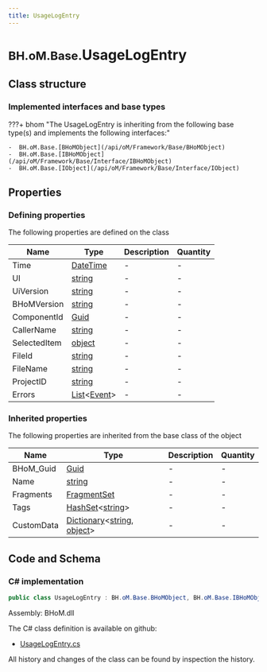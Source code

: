 ```yaml
---
title: UsageLogEntry
---
```


# <small>BH.oM.Base.</small>**UsageLogEntry**



## Class structure

### Implemented interfaces and base types

???+ bhom "The UsageLogEntry is inheriting from the following base type(s) and implements the following interfaces:"

    -  BH.oM.Base.[BHoMObject](/api/oM/Framework/Base/BHoMObject)
    -  BH.oM.Base.[IBHoMObject](/api/oM/Framework/Base/Interface/IBHoMObject)
    -  BH.oM.Base.[IObject](/api/oM/Framework/Base/Interface/IObject)


## Properties



### Defining properties

The following properties are defined on the class

| Name             | Type             | Description      | Quantity         |
|------------------|------------------|------------------|------------------|
| Time | [DateTime](https://learn.microsoft.com/en-us/dotnet/api/System.DateTime?view=netstandard-2.0) | - | - |
| UI | [string](https://learn.microsoft.com/en-us/dotnet/api/System.String?view=netstandard-2.0) | - | - |
| UiVersion | [string](https://learn.microsoft.com/en-us/dotnet/api/System.String?view=netstandard-2.0) | - | - |
| BHoMVersion | [string](https://learn.microsoft.com/en-us/dotnet/api/System.String?view=netstandard-2.0) | - | - |
| ComponentId | [Guid](https://learn.microsoft.com/en-us/dotnet/api/System.Guid?view=netstandard-2.0) | - | - |
| CallerName | [string](https://learn.microsoft.com/en-us/dotnet/api/System.String?view=netstandard-2.0) | - | - |
| SelectedItem | [object](https://learn.microsoft.com/en-us/dotnet/api/System.Object?view=netstandard-2.0) | - | - |
| FileId | [string](https://learn.microsoft.com/en-us/dotnet/api/System.String?view=netstandard-2.0) | - | - |
| FileName | [string](https://learn.microsoft.com/en-us/dotnet/api/System.String?view=netstandard-2.0) | - | - |
| ProjectID | [string](https://learn.microsoft.com/en-us/dotnet/api/System.String?view=netstandard-2.0) | - | - |
| Errors | [List](https://learn.microsoft.com/en-us/dotnet/api/System.Collections.Generic.List-1?view=netstandard-2.0)&lt;[Event](/api/oM/Framework/Base/Debugging/Event)&gt; | - | - |


### Inherited properties
The following properties are inherited from the base class of the object

| Name             | Type             | Description      | Quantity         |
|------------------|------------------|------------------|------------------|
| BHoM_Guid | [Guid](https://learn.microsoft.com/en-us/dotnet/api/System.Guid?view=netstandard-2.0) | - | - |
| Name | [string](https://learn.microsoft.com/en-us/dotnet/api/System.String?view=netstandard-2.0) | - | - |
| Fragments | [FragmentSet](/api/oM/Framework/Base/FragmentSet) | - | - |
| Tags | [HashSet](https://learn.microsoft.com/en-us/dotnet/api/System.Collections.Generic.HashSet-1?view=netstandard-2.0)&lt;[string](https://learn.microsoft.com/en-us/dotnet/api/System.String?view=netstandard-2.0)&gt; | - | - |
| CustomData | [Dictionary](https://learn.microsoft.com/en-us/dotnet/api/System.Collections.Generic.Dictionary-2?view=netstandard-2.0)&lt;[string](https://learn.microsoft.com/en-us/dotnet/api/System.String?view=netstandard-2.0), [object](https://learn.microsoft.com/en-us/dotnet/api/System.Object?view=netstandard-2.0)&gt; | - | - |


## Code and Schema

### C# implementation

``` C# title="C#"
public class UsageLogEntry : BH.oM.Base.BHoMObject, BH.oM.Base.IBHoMObject, BH.oM.Base.IObject
```

Assembly: BHoM.dll

The C# class definition is available on github:

- [UsageLogEntry.cs](https://github.com/BHoM/BHoM/blob/develop/BHoM/UsageLogEntry.cs)

All history and changes of the class can be found by inspection the history.
